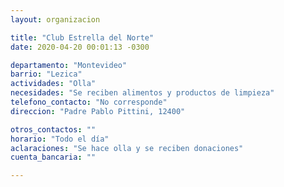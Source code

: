 ```yaml
---
layout: organizacion

title: "Club Estrella del Norte"
date: 2020-04-20 00:01:13 -0300

departamento: "Montevideo"
barrio: "Lezica"
actividades: "Olla"
necesidades: "Se reciben alimentos y productos de limpieza"
telefono_contacto: "No corresponde"
direccion: "Padre Pablo Pittini, 12400"

otros_contactos: ""
horario: "Todo el día"
aclaraciones: "Se hace olla y se reciben donaciones"
cuenta_bancaria: ""

---
```

